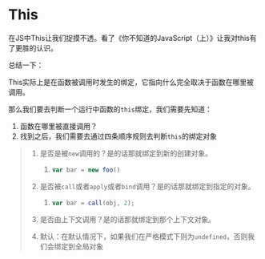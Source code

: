 # This

在JS中This让我们捉摸不透。看了《你不知道的JavaScript（上）》让我对this有了更胜的认识。

总结一下：

This实际上是在函数被调用时发生的绑定，它指向什么完全取决于函数在哪里被调用。

那么我们要去判断一个运行中函数的`this`绑定，我们需要先知道：

1. 函数在哪里被直接调用？
2. 找到之后，我们需要去通过四条顺序规则去判断`this`的绑定对象

> 1. 是否是被`new`调用的？是的话那就绑定到新的创建对象。
>
>    1. ```javascript
>       var bar = new foo()
>       ```
>
> 2. 是否被`call`或者`apply`或者`bind`调用？是的话那就绑定到指定的对象。
>
>    1. ```javascript
>       var bar = call(obj, 2);
>       ```
>
> 3. 是否由上下文调用？是的话那就绑定到那个上下文对象。
>
> 4. 默认：在默认情况下，如果我们在严格模式下则为`undefined`，否则我们会绑定到全局对象
